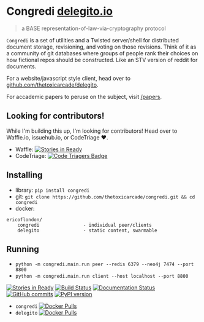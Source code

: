 # Congredi [delegito.io](//delegito.io)
> a BASE representation-of-law-via-cryptography protocol

`Congredi` is a set of utilities and a Twisted server/shell for distributed
document storage, revisioning, and voting on those revisions. Think of it
as a community of git databases where groups of people rank their choices
on how fictional repos should be constructed. Like an STV version of reddit
for documents.

For a website/javascript style client, head over to
[github.com/thetoxicarcade/delegito](//github.com/thetoxicarcade/delegito).

For accademic papers to peruse on the subject, visit [/papers](/papers).

## Looking for contributors!

While I'm building this up, I'm looking for contributors!
Head over to Waffle.io, issuehub.io, or CodeTriage :heart:.

* Waffle: [![Stories in Ready](https://badge.waffle.io/Thetoxicarcade/congredi.svg?label=ready&title=Ready)](http://waffle.io/Thetoxicarcade/congredi)
* CodeTriage: [![Code Triagers Badge](https://www.codetriage.com/thetoxicarcade/congredi/badges/users.svg)](https://www.codetriage.com/thetoxicarcade/congredi)



## Installing

* library: `pip install congredi`
* git: `git clone https://github.com/thetoxicarcade/congredi.git && cd congredi`
* docker:

```
ericoflondon/
    congredi                - individual peer/clients
    delegito                - static content, swarmable
```

## Running

* `python -m congredi.main.run peer --redis 6379 --neo4j 7474 --port 8800`
* `python -m congredi.main.run client --host localhost --port 8800`


[![Stories in Ready](https://badge.waffle.io/Thetoxicarcade/congredi.svg?label=ready&title=Ready)](http://waffle.io/Thetoxicarcade/congredi)
[![Build Status](https://travis-ci.org/Thetoxicarcade/congredi.svg?branch=master)](https://travis-ci.org/Thetoxicarcade/congredi)
[![Documentation Status](https://readthedocs.org/projects/congredi/badge/?version=latest)](http://congredi.readthedocs.io/en/latest/?badge=latest)
[![GitHub commits](https://img.shields.io/github/commits-since/thetoxicarcade/congredi/v0.0.1.svg?maxAge=2592000)](https://github.com/thetoxicarcade/congredi)
[![PyPI version](https://badge.fury.io/py/congredi.svg)](https://badge.fury.io/py/congredi)


* `congredi` [![Docker Pulls](https://img.shields.io/docker/pulls/ericoflondon/congredi.svg?maxAge=2592000)](https://hub.docker.com/r/ericoflondon/congredi/)
* `delegito` [![Docker Pulls](https://img.shields.io/docker/pulls/ericoflondon/delegito.svg?maxAge=2592000)](https://hub.docker.com/r/ericoflondon/delegito/)


